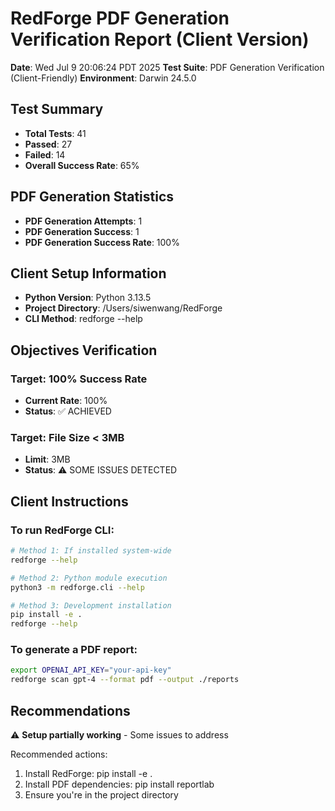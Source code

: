 # RedForge PDF Generation Verification Report (Client Version)

**Date**: Wed Jul  9 20:06:24 PDT 2025
**Test Suite**: PDF Generation Verification (Client-Friendly)
**Environment**: Darwin 24.5.0

## Test Summary

- **Total Tests**: 41
- **Passed**: 27
- **Failed**: 14
- **Overall Success Rate**: 65%

## PDF Generation Statistics

- **PDF Generation Attempts**: 1
- **PDF Generation Success**: 1
- **PDF Generation Success Rate**: 100%

## Client Setup Information

- **Python Version**: Python 3.13.5
- **Project Directory**: /Users/siwenwang/RedForge
- **CLI Method**: redforge --help

## Objectives Verification

### Target: 100% Success Rate
- **Current Rate**: 100%
- **Status**: ✅ ACHIEVED

### Target: File Size < 3MB
- **Limit**: 3MB
- **Status**: ⚠️ SOME ISSUES DETECTED

## Client Instructions

### To run RedForge CLI:
```bash
# Method 1: If installed system-wide
redforge --help

# Method 2: Python module execution
python3 -m redforge.cli --help

# Method 3: Development installation
pip install -e .
redforge --help
```

### To generate a PDF report:
```bash
export OPENAI_API_KEY="your-api-key"
redforge scan gpt-4 --format pdf --output ./reports
```

## Recommendations

⚠️ **Setup partially working** - Some issues to address

Recommended actions:
1. Install RedForge: pip install -e .
2. Install PDF dependencies: pip install reportlab
3. Ensure you're in the project directory

